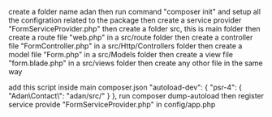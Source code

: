 create a folder name adan
then run command "composer init" and setup all the configration related to the package
then create a service provider "FormServiceProvider.php"
then create a folder src, this is main folder
then create a route file "web.php" in a src/route folder
then create a controller file "FormController.php" in a src/Http/Controllers folder
then create a model file "Form.php" in a src/Models folder
then create a view file "form.blade.php" in a src/views folder
then create any othor file in the same way


<!-- To test -->
add this script inside main composer.json
    "autoload-dev": {
        "psr-4": {
            "Adan\\Contact\\": "adan/src/"
        }
    },
run composer dump-autoload
then register service provide "FormServiceProvider.php" in config/app.php